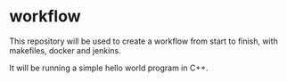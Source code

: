 # workflow

This repository will be used to create a workflow from start to finish, with makefiles, docker and jenkins.

It will be running a simple hello world program in C++.
